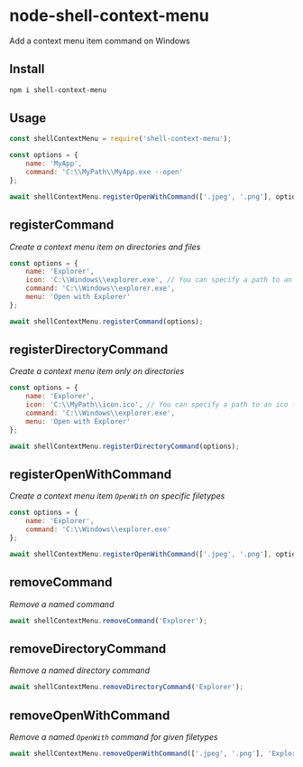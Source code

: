 # node-shell-context-menu

Add a context menu item command on Windows

## Install

```bash
npm i shell-context-menu
```

## Usage

```js
const shellContextMenu = require('shell-context-menu');

const options = {
    name: 'MyApp',
    command: 'C:\\MyPath\\MyApp.exe --open'
};

await shellContextMenu.registerOpenWithCommand(['.jpeg', '.png'], options);
```

## registerCommand

*Create a context menu item on directories and files*

```js
const options = {
    name: 'Explorer',
    icon: 'C:\\Windows\\explorer.exe', // You can specify a path to an ico file or directly put the path of your app and it will automatically find the icon
    command: 'C:\\Windows\\explorer.exe',
    menu: 'Open with Explorer'
};

await shellContextMenu.registerCommand(options);
```

## registerDirectoryCommand

*Create a context menu item only on directories*

```js
const options = {
    name: 'Explorer',
    icon: 'C:\\MyPath\\icon.ico', // You can specify a path to an ico file or directly put the path of your app and it will automatically find the icon
    command: 'C:\\Windows\\explorer.exe',
    menu: 'Open with Explorer'
};

await shellContextMenu.registerDirectoryCommand(options);
```

## registerOpenWithCommand

*Create a context menu item `OpenWith` on specific filetypes*

```js
const options = {
    name: 'Explorer',
    command: 'C:\\Windows\\explorer.exe'
};

await shellContextMenu.registerOpenWithCommand(['.jpeg', '.png'], options);
```

## removeCommand

*Remove a named command*

```js
await shellContextMenu.removeCommand('Explorer');
```

## removeDirectoryCommand

*Remove a named directory command*

```js
await shellContextMenu.removeDirectoryCommand('Explorer');
```

## removeOpenWithCommand

*Remove a named `OpenWith` command for given filetypes*

```js
await shellContextMenu.removeOpenWithCommand(['.jpeg', '.png'], 'Explorer');
```

